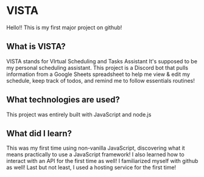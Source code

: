 # VISTA
Hello!!
This is my first major project on github!
## What is VISTA?
VISTA stands for VIrtual Scheduling and Tasks Assistant
It's supposed to be my personal scheduling assistant. This project is a Discord bot that pulls information from a Google Sheets spreadsheet to help me view & edit my schedule, keep track of todos, and remind me to follow essentials routines!
## What technologies are used?
This project was entirely built with JavaScript and node.js
## What did I learn?
This was my first time using non-vanilla JavaScript, discovering what it means practically to use a JavaScript framework!
I also learned how to interact with an API for the first time as well!
I familiarized myself with github as well!
Last but not least, I used a hosting service for the first time!
